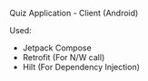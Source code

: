 Quiz Application - Client (Android)

Used:
- Jetpack Compose
- Retrofit (For N/W call)
- Hilt (For Dependency Injection)
